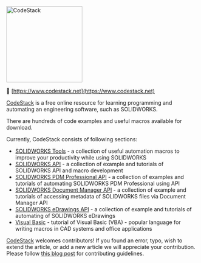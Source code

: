<img src="https://www.codestack.net/logo.svg" alt="CodeStack" width="200"/>

&#128279; [https://www.codestack.net](https://www.codestack.net)

[CodeStack](https://www.codestack.net) is a free online resource for learning programming and automating an engineering software, such as SOLIDWORKS.

There are hundreds of code examples and useful macros available for download.

Currently, CodeStack consists of following sections:

* [SOLIDWORKS Tools](https://www.codestack.net/solidworks-tools/) - a collection of useful automation macros to improve your productivity while using SOLIDWORKS
* [SOLIDWORKS API](https://www.codestack.net/solidworks-api/) - a collection of example and tutorials of SOLIDWORKS API and macro development
* [SOLIDWORKS PDM Professional API](https://www.codestack.net/solidworks-pdm-api/) - a collection of examples and tutorials of automating SOLIDWORKS PDM Professional using API
* [SOLIDWORKS Document Manager API](https://www.codestack.net/solidworks-document-manager-api/) - a collection of example and tutorials of accessing metadata of SOLIDWORKS files via Document Manager API
* [SOLIDWORKS eDrawings API](https://www.codestack.net/edrawings-api/) - a collection of example and tutorials of automating of SOLIDWORKS eDrawings
* [Visual Basic](https://www.codestack.net/visual-basic/) - tutorial of Visual Basic (VBA) - popular language for writing macros in CAD systems and office applications

[CodeStack](https://www.codestack.net) welcomes contributors! If you found an error, typo, wish to extend the article, or add a new article we will appreciate your contribution. Please follow [this blog post](https://blog.xarial.com/codestack-opensource/) for contributing guidelines.
